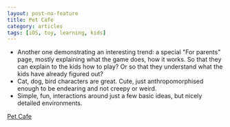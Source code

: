 ```yaml
---
layout: post-no-feature
title: Pet Cafe
category: articles
tags: [iOS, toy, learning, kids]
---
```

* Another one demonstrating an interesting trend: a special "For parents" page, mostly explaining what the game does, how it works. So that they can explain to the kids how to play? Or so that they understand what the kids have already figured out?
* Cat, dog, bird characters are great. Cute, just  anthropomorphised enough to be endearing and not creepy or weird.
* Simple, fun, interactions around just a few basic ideas, but nicely detailed environments.

[Pet Cafe](http://www.sagosago.com/app/sago_mini_pet_cafe)